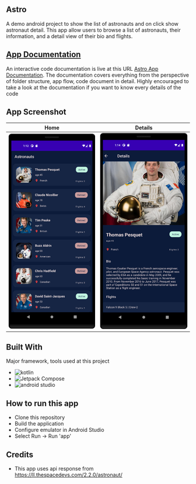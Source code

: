 ## Astro
A demo android project to show the list of astronauts and on click show astronaut detail. This app allow users to browse a list of astronauts, their information, and a detail view of their bio and flights.

## [App Documentation](https://hmfaisal.github.io/astro/category/intro/)
An interactive code documentation is live at this URL [Astro App Documentation](https://hmfaisal.github.io/astro/category/intro/). The documentation covers everything from the perspective of folder structure, app flow, code document in detail. Highly encouraged to take a look at the documentation if you want to know every details of the code

## App Screenshot
Home | Details|
--- | --- |
<img src="https://github.com/hmfaisal/astro/blob/main/screenshot/Screenshot_20230508_011246.png" width="280" /> | <img src="https://github.com/hmfaisal/astro/blob/main/screenshot/Screenshot_20230508_011417.png" width="280" />|

## Built With
Major framework, tools used at this project

* ![kotlin](https://img.shields.io/badge/Kotlin-0095D5?&style=for-the-badge&logo=kotlin&logoColor=white)
* ![Jetpack Compose](https://img.shields.io/static/v1?style=for-the-badge&message=Jetpack+Compose&color=4285F4&logo=Jetpack+Compose&logoColor=FFFFFF&label=)
* ![android studio](https://img.shields.io/badge/Android_Studio-3DDC84?style=for-the-badge&logo=android-studio&logoColor=white)


## How to run this app 
- Clone this repository
- Build the application
- Configure emulator in Android Studio
- Select Run -> Run 'app'

## Credits 

- This app uses api response from https://ll.thespacedevs.com/2.2.0/astronaut/

